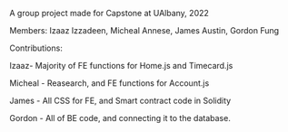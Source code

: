 A group project made for Capstone at UAlbany, 2022

Members: Izaaz Izzadeen, Micheal Annese, James Austin, Gordon Fung

Contributions:

Izaaz- Majority of FE functions for Home.js and Timecard.js

Micheal - Reasearch, and FE functions for Account.js

James - All CSS for FE, and Smart contract code in Solidity

Gordon - All of BE code, and connecting it to the database.
